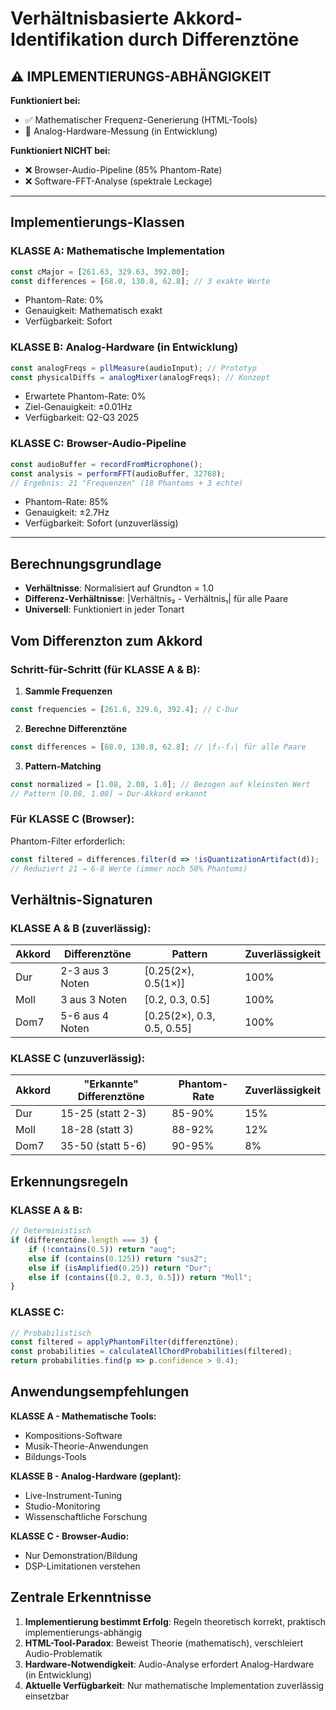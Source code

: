 # Verhältnisbasierte Akkord-Identifikation durch Differenztöne

## ⚠️ **IMPLEMENTIERUNGS-ABHÄNGIGKEIT**

**Funktioniert bei:**
- ✅ Mathematischer Frequenz-Generierung (HTML-Tools)
- 🔄 Analog-Hardware-Messung (in Entwicklung)

**Funktioniert NICHT bei:**
- ❌ Browser-Audio-Pipeline (85% Phantom-Rate)
- ❌ Software-FFT-Analyse (spektrale Leckage)

---

## Implementierungs-Klassen

### **KLASSE A: Mathematische Implementation**
```javascript
const cMajor = [261.63, 329.63, 392.00];
const differences = [68.0, 130.8, 62.8]; // 3 exakte Werte
```
- Phantom-Rate: 0%
- Genauigkeit: Mathematisch exakt
- Verfügbarkeit: Sofort

### **KLASSE B: Analog-Hardware** (in Entwicklung)
```javascript
const analogFreqs = pllMeasure(audioInput); // Prototyp
const physicalDiffs = analogMixer(analogFreqs); // Konzept
```
- Erwartete Phantom-Rate: 0%
- Ziel-Genauigkeit: ±0.01Hz
- Verfügbarkeit: Q2-Q3 2025

### **KLASSE C: Browser-Audio-Pipeline**
```javascript
const audioBuffer = recordFromMicrophone();
const analysis = performFFT(audioBuffer, 32768);
// Ergebnis: 21 "Frequenzen" (18 Phantoms + 3 echte)
```
- Phantom-Rate: 85%
- Genauigkeit: ±2.7Hz
- Verfügbarkeit: Sofort (unzuverlässig)

---

## Berechnungsgrundlage

- **Verhältnisse**: Normalisiert auf Grundton = 1.0
- **Differenz-Verhältnisse**: |Verhältnis₂ - Verhältnis₁| für alle Paare
- **Universell**: Funktioniert in jeder Tonart

## Vom Differenzton zum Akkord

### Schritt-für-Schritt (für KLASSE A & B):

1. **Sammle Frequenzen**
```javascript
const frequencies = [261.6, 329.6, 392.4]; // C-Dur
```

2. **Berechne Differenztöne**
```javascript
const differences = [68.0, 130.8, 62.8]; // |f₂-f₁| für alle Paare
```

3. **Pattern-Matching**
```javascript
const normalized = [1.08, 2.08, 1.0]; // Bezogen auf kleinsten Wert
// Pattern [0.08, 1.08] → Dur-Akkord erkannt
```

### Für KLASSE C (Browser):
Phantom-Filter erforderlich:
```javascript
const filtered = differences.filter(d => !isQuantizationArtifact(d));
// Reduziert 21 → 6-8 Werte (immer noch 50% Phantoms)
```

## Verhältnis-Signaturen

### KLASSE A & B (zuverlässig):
| Akkord | Differenztöne | Pattern | Zuverlässigkeit |
|--------|---------------|---------|----------------|
| Dur | 2-3 aus 3 Noten | [0.25(2×), 0.5(1×)] | 100% |
| Moll | 3 aus 3 Noten | [0.2, 0.3, 0.5] | 100% |
| Dom7 | 5-6 aus 4 Noten | [0.25(2×), 0.3, 0.5, 0.55] | 100% |

### KLASSE C (unzuverlässig):
| Akkord | "Erkannte" Differenztöne | Phantom-Rate | Zuverlässigkeit |
|--------|-------------------------|--------------|----------------|
| Dur | 15-25 (statt 2-3) | 85-90% | 15% |
| Moll | 18-28 (statt 3) | 88-92% | 12% |
| Dom7 | 35-50 (statt 5-6) | 90-95% | 8% |

## Erkennungsregeln

### KLASSE A & B:
```javascript
// Deterministisch
if (differenztöne.length === 3) {
    if (!contains(0.5)) return "aug";
    else if (contains(0.125)) return "sus2";
    else if (isAmplified(0.25)) return "Dur";
    else if (contains([0.2, 0.3, 0.5])) return "Moll";
}
```

### KLASSE C:
```javascript
// Probabilistisch
const filtered = applyPhantomFilter(differenztöne);
const probabilities = calculateAllChordProbabilities(filtered);
return probabilities.find(p => p.confidence > 0.4);
```

## Anwendungsempfehlungen

**KLASSE A - Mathematische Tools:**
- Kompositions-Software
- Musik-Theorie-Anwendungen
- Bildungs-Tools

**KLASSE B - Analog-Hardware (geplant):**
- Live-Instrument-Tuning
- Studio-Monitoring
- Wissenschaftliche Forschung

**KLASSE C - Browser-Audio:**
- Nur Demonstration/Bildung
- DSP-Limitationen verstehen

## Zentrale Erkenntnisse

1. **Implementierung bestimmt Erfolg**: Regeln theoretisch korrekt, praktisch implementierungs-abhängig
2. **HTML-Tool-Paradox**: Beweist Theorie (mathematisch), verschleiert Audio-Problematik
3. **Hardware-Notwendigkeit**: Audio-Analyse erfordert Analog-Hardware (in Entwicklung)
4. **Aktuelle Verfügbarkeit**: Nur mathematische Implementation zuverlässig einsetzbar